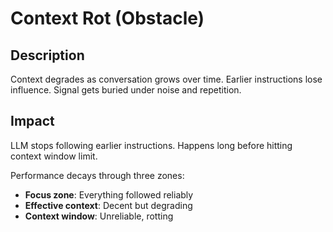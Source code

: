 # Context Rot (Obstacle)

## Description
Context degrades as conversation grows over time. Earlier instructions lose influence. Signal gets buried under noise and repetition.

## Impact
LLM stops following earlier instructions. Happens long before hitting context window limit.

Performance decays through three zones:
- **Focus zone**: Everything followed reliably
- **Effective context**: Decent but degrading
- **Context window**: Unreliable, rotting